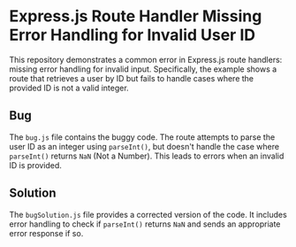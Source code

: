 # Express.js Route Handler Missing Error Handling for Invalid User ID

This repository demonstrates a common error in Express.js route handlers:  missing error handling for invalid input.  Specifically, the example shows a route that retrieves a user by ID but fails to handle cases where the provided ID is not a valid integer.

## Bug

The `bug.js` file contains the buggy code.  The route attempts to parse the user ID as an integer using `parseInt()`, but doesn't handle the case where `parseInt()` returns `NaN` (Not a Number).  This leads to errors when an invalid ID is provided.

## Solution

The `bugSolution.js` file provides a corrected version of the code.  It includes error handling to check if `parseInt()` returns `NaN` and sends an appropriate error response if so.